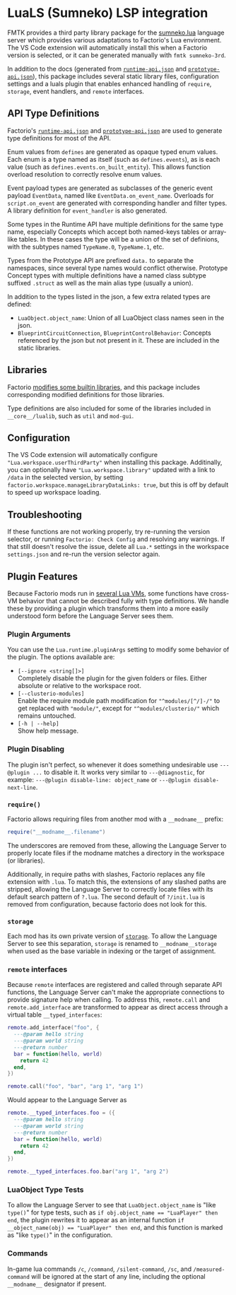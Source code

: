 # LuaLS (Sumneko) LSP integration

FMTK provides a third party library package for the [sumneko.lua](https://marketplace.visualstudio.com/items?itemName=sumneko.lua) language server which provides various adaptations to Factorio's Lua environment. The VS Code extension will automatically install this when a Factorio version is selected, or it can be generated manually with `fmtk sumneko-3rd`.

In addition to the docs (generated from [`runtime-api.json`](https://lua-api.factorio.com/latest/auxiliary/json-docs-runtime.html) and [`prototype-api.json`](https://lua-api.factorio.com/latest/auxiliary/json-docs-prototype.html)), this package includes several static library files, configuration settings and a luals plugin that enables enhanced handling of `require`, `storage`, event handlers, and `remote` interfaces.

## API Type Definitions

Factorio's [`runtime-api.json`](https://lua-api.factorio.com/latest/auxiliary/json-docs-runtime.html) and [`prototype-api.json`](https://lua-api.factorio.com/latest/auxiliary/json-docs-prototype.html) are used to generate type definitions for most of the API.

Enum values from `defines` are generated as opaque typed enum values. Each enum is a type named as itself (such as `defines.events`), as is each value (such as `defines.events.on_built_entity`). This allows function overload resolution to correctly resolve enum values.

Event payload types are generated as subclasses of the generic event payload `EventData`, named like `EventData.on_event_name`. Overloads for `script.on_event` are generated with corresponding handler and filter types. A library definition for `event_handler` is also generated.

Some types in the Runtime API have multiple definitions for the same type name, especially Concepts which accept both named-keys tables or array-like tables. In these cases the type will be a union of the set of definions, with the subtypes named `TypeName.0`, `TypeName.1`, etc.

Types from the Prototype API are prefixed `data.` to separate the namespaces, since several type names would conflict otherwise. Prototype Concept types with multiple definitions have a named class subtype suffixed `.struct` as well as the main alias type (usually a union).

In addition to the types listed in the json, a few extra related types are defined:
 * `LuaObject.object_name`: Union of all LuaObject class names seen in the json.
 * `BlueprintCircuitConnection`, `BlueprintControlBehavior`: Concepts referenced by the json but not present in it. These are included in the static libraries.

## Libraries

Factorio [modifies some builtin libraries](https://lua-api.factorio.com/latest/auxiliary/libraries.html), and this package includes corresponding modified definitions for those libraries.

Type definitions are also included for some of the libraries included in `__core__/lualib`, such as `util` and `mod-gui`.

## Configuration

The VS Code extension will automatically configure `"Lua.workspace.userThirdParty"` when installing this package. Additinally, you can optionally have `"Lua.workspace.library"` updated with a link to `/data` in the selected version, by setting `factorio.workspace.manageLibraryDataLinks: true`, but this is off by default to speed up workspace loading.

## Troubleshooting

If these functions are not working properly, try re-running the version selector, or running `Factorio: Check Config` and resolving any warnings. If that still doesn't resolve the issue, delete all `Lua.*` settings in the workspace `settings.json` and re-run the version selector again.

## Plugin Features

Because Factorio mods run in [several Lua VMs](https://lua-api.factorio.com/latest/auxiliary/data-lifecycle.html), some functions have cross-VM behavior that cannot be described fully with type definitions. We handle these by providing a plugin which transforms them into a more easily understood form before the Language Server sees them.

### Plugin Arguments

You can use the `Lua.runtime.pluginArgs` setting to modify some behavior of the plugin. The options available are:

- `[--ignore <string[]>]`\
  Completely disable the plugin for the given folders or files.
  Either absolute or relative to the workspace root.
- `[--clusterio-modules]`\
  Enable the require module path modification for
  `"^modules/[^/]-/"` to get replaced with `"module/"`,
  except for `"^modules/clusterio/"` which remains untouched.
- `[-h | --help]`\
  Show help message.

### Plugin Disabling

The plugin isn't perfect, so whenever it does something undesirable use `---@plugin ...` to disable it. It works very similar to `---@diagnostic`, for example: `---@plugin disable-line: object_name` or `---@plugin disable-next-line`.

### `require()`

Factorio allows requiring files from another mod with a `__modname__` prefix:
```lua
require("__modname__.filename")
```

The underscores are removed from these, allowing the Language Server to properly locate files if the modname matches a directory in the workspace (or libraries).

Additionally, in require paths with slashes, Factorio replaces any file extension with `.lua`. To match this, the extensions of any slashed paths are stripped, allowing the Language Server to correctly locate files with its default search pattern of `?.lua`. The second default of `?/init.lua` is removed from configuration, because factorio does not look for this.

### `storage`

Each mod has its own private version of [`storage`](https://lua-api.factorio.com/latest/auxiliary/storage.html). To allow the Language Server to see this separation, `storage` is renamed to `__modname__storage` when used as the base variable in indexing or the target of assignment.

### `remote` interfaces

Because `remote` interfaces are registered and called through separate API functions, the Language Server can't make the appropriate connections to provide signature help when calling. To address this, `remote.call` and `remote.add_interface` are transformed to appear as direct access through a virtual table `__typed_interfaces`:

```lua
remote.add_interface("foo", {
  ---@param hello string
  ---@param world string
  ---@return number
  bar = function(hello, world)
    return 42
  end,
})

remote.call("foo", "bar", "arg 1", "arg 1")
```
Would appear to the Language Server as
```lua
remote.__typed_interfaces.foo = ({
  ---@param hello string
  ---@param world string
  ---@return number
  bar = function(hello, world)
    return 42
  end,
})

remote.__typed_interfaces.foo.bar("arg 1", "arg 2")
```

### LuaObject Type Tests

To allow the Language Server to see that `LuaObject.object_name` is "like `type()`" for type tests, such as `if obj.object_name == "LuaPlayer" then end`, the plugin rewrites it to appear as an internal function `if __object_name(obj) == "LuaPlayer" then end`, and this function is marked as "like `type()`" in the configuration.

### Commands

In-game lua commands `/c`, `/command`, `/silent-command`, `/sc`, and `/measured-command` will be ignored at the start of any line, including the optional `__modname__` designator if present.
